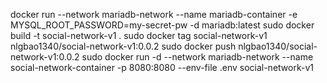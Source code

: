docker run --network mariadb-network --name mariadb-container -e MYSQL_ROOT_PASSWORD=my-secret-pw -d mariadb:latest
sudo docker build -t social-network-v1 .
sudo docker tag social-network-v1 nlgbao1340/social-network-v1:0.0.2
sudo docker push nlgbao1340/social-network-v1:0.0.2
sudo docker run -d --network mariadb-network  --name social-network-container -p 8080:8080 --env-file .env social-network-v1
